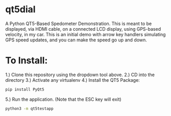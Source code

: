 # qt5dial
A Python QT5-Based Spedometer Demonstration. This is meant to be displayed, via HDMI cable, on a connected LCD display, using GPS-based velocity, in my car. This is an initial demo with arrow key handlers simulating GPS speed updates, and you can make the speed go up and down.
# To Install:
1.) Clone this repository using the dropdown tool above. 
2.) CD into the directory
3.) Activate any virtualenv
4.) Install the QT5 Package:
```bash
pip install PyQt5
```
5.) Run the application. (Note that the ESC key will exit)
```bash
python3 -m qt5testapp
```